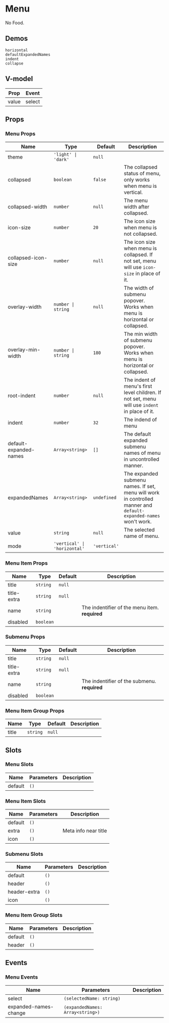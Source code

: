 # Menu
<!--single-column-->
No Food.
## Demos
```demo
horizontal
defaultExpandedNames
indent
collapse
```

## V-model
|Prop|Event|
|-|-|
|value|select|

## Props
### Menu Props
|Name|Type|Default|Description|
|-|-|-|-|
|theme|`'light' \| 'dark'`|`null`||
|collapsed|`boolean`|`false`|The collapsed status of menu, only works when menu is vertical.|
|collapsed-width|`number`|`null`|The menu width after collapsed.|
|icon-size|`number`|`20`|The icon size when menu is not collapsed.|
|collapsed-icon-size|`number`|`null`|The icon size when menu is collapsed. If not set, menu will use `icon-size` in place of it.|
|overlay-width|`number \| string`|`null`|The width of submenu popover. Works when menu is horizontal or collapsed.|
|overlay-min-width|`number \| string`|`180`|The min width of submenu popover. Works when menu is horizontal or collapsed.|
|root-indent|`number`|`null`|The indent of menu's first level children. If not set, menu will use `indent` in place of it.|
|indent|`number`|`32`|The indend of menu|
|default-expanded-names|`Array<string>`|`[]`|The default expanded submenu names of menu in uncontrolled manner.|
|expandedNames|`Array<string>`|`undefined`|The expanded submenu names. If set, menu will work in controlled manner and `default-expanded-names` won't work.|
|value|`string`|`null`|The selected name of menu.|
|mode|`'vertical' \| 'horizontal'`|`'vertical'`||

### Menu Item Props
|Name|Type|Default|Description|
|-|-|-|-|
|title|`string`|`null`||
|title-extra|`string`|`null`||
|name|`string`||The indentifier of the menu item. **required**|
|disabled|`boolean`|||

### Submenu Props
|Name|Type|Default|Description|
|-|-|-|-|
|title|`string`|`null`||
|title-extra|`string`|`null`||
|name|`string`||The indentifier of the submenu. **required**|
|disabled|`boolean`|||

### Menu Item Group Props
|Name|Type|Default|Description|
|-|-|-|-|
|title|`string`|`null`||

## Slots
### Menu Slots
|Name|Parameters|Description|
|-|-|-|
|default|`()`||

### Menu Item Slots
|Name|Parameters|Description|
|-|-|-|
|default|`()`||
|extra|`()`|Meta info near title|
|icon|`()`||

### Submenu Slots
|Name|Parameters|Description|
|-|-|-|
|default|`()`||
|header|`()`||
|header-extra|`()`||
|icon|`()`||

### Menu Item Group Slots
|Name|Parameters|Description|
|-|-|-|
|default|`()`||
|header|`()`||

## Events
### Menu Events
|Name|Parameters|Description|
|-|-|-|
|select|`(selectedName: string)`||
|expanded-names-change|`(expandedNames: Array<string>)`||

